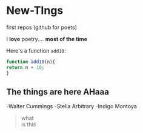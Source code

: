 # New-TIngs
first repos (github for poets)

I **love** poetry.... __most of the time__

Here's a function `add10`:

```js
function add10(n){
return n + 10;
}
```



## The things are here AHaaa

-Walter Cummings
-Stella Arbitrary
-Indigo Montoya


> what  
> is this  
